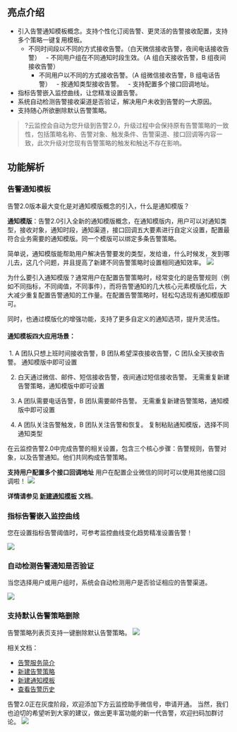 ## 亮点介绍

- 引入告警通知模板概念。支持个性化订阅告警、更灵活的告警接收配置，支持多个策略一键复用模板。
   - 不同时间段以不同的方式接收告警。（白天微信接收告警，夜间电话接收告警）
     - 不同用户组在不同通知时段生效。（A 组白天接收告警，B 组夜间接收告警）
     - 不同用户以不同的方式接收告警。（A 组微信接收告警，B 组电话告警）
     - 按通知类型接收告警。
     - 支持配置多个接口回调地址。
- 指标告警嵌入监控曲线，让您精准设置告警。
- 系统自动检测告警接收渠道是否验证，解决用户未收到告警的一大原因。
- 支持随心所欲删除默认告警策略。


>?云监控会自动为您升级到告警2.0，升级过程中会保持原有告警策略的一致性，包括策略名称、告警对象、触发条件、告警渠道、接口回调等内容一致，此次升级对您现有告警策略的触发和触达不存在影响。

## 功能解析

### 告警通知模板 

告警2.0版本最大变化是对通知模版概念的引入，什么是通知模版？

**通知模版**：告警2.0引入全新的通知模版概念，在通知模版内，用户可以对通知类型，接收对象，通知时段，通知渠道，接口回调五大要素进行自定义设置，配置最符合业务需要的通知模版。同一个模版可以绑定多条告警策略。

简单说，通知模版能帮助用户解决告警要发的类型，发给谁，什么时候发，发到哪儿去，这几个问题，并且提高了新建不同告警策略时设置相同通知效率。
![](https://main.qcloudimg.com/raw/5dadf010d0706570ea9d9c2b39cc6929.png)

为什么要引入通知模版？通常用户在配置告警策略时，经常变化的是告警规则（例如不同指标，不同阈值，不同事件），而将告警通知的几大核心元素模版化后，大大减少重复配置告警通知的工作量。在配置告警策略时，轻松勾选现有通知模版即可。

同时，也通过模版化的增强功能，支持了更多自定义的通知选项，提升灵活性。

#### 通知模板四大应用场景：

 1. A 团队只想上班时间接收告警，B 团队希望深夜接收告警，C 团队全天接收告警。
通知模版中即可设置

2. 白天通过微信、邮件、短信接收告警，夜间通过短信接收告警。
无需重复新建告警策略，通知模版中即可设置

3. A 团队需要电话告警，B 团队需要邮件告警。
无需重复新建告警策略，通知模版中即可设置

4. A 团队关注告警触发，B 团队关注告警和恢复。
复制粘贴通知模版，选择不同通知类型

在云监控告警2.0中完成告警的相关设置，包含三个核心步骤：告警规则，告警对象，以及告警通知。他们共同构成告警策略。

**支持用户配置多个接口回调地址**
用户在配置企业微信的同时可以使用其他接口回调啦！
![](https://main.qcloudimg.com/raw/265e53afa09dfc599a688c58c6c4e872.png)

**详情请参见 [新建通知模板](https://cloud.tencent.com/document/product/248/50404) 文档**。

### 指标告警嵌入监控曲线

您在设置指标告警阈值时，可参考监控曲线变化趋势精准设置告警！

![](https://main.qcloudimg.com/raw/b5dfc28626fd8125a692fbe33507a0df.png)

### 自动检测告警通知是否验证

当您选择用户或用户组时，系统会自动检测用户是否验证相应的告警渠道。

![](https://main.qcloudimg.com/raw/340552ec577acada35af4beb32a919ab.png)

### 支持默认告警策略删除

告警策略列表页支持一键删除默认告警策略。
![](https://main.qcloudimg.com/raw/ff89d70219025980c275230df97a3470.png)

相关文档：
- [告警服务简介](https://cloud.tencent.com/document/product/248/6126)
- [新建告警策略](https://cloud.tencent.com/document/product/248/50398)
- [新建通知模板](https://cloud.tencent.com/document/product/248/50404)
- [查看告警历史](https://cloud.tencent.com/document/product/248/50395)


告警2.0正在灰度阶段，欢迎添加下方云监控助手微信号，申请开通。
当然，我们也迫切的希望听到大家的建议，做出更丰富功能的新一代告警，欢迎扫码加群讨论。
![](https://main.qcloudimg.com/raw/fc0e507601f6fa0f5592c6364abd6285.png)

